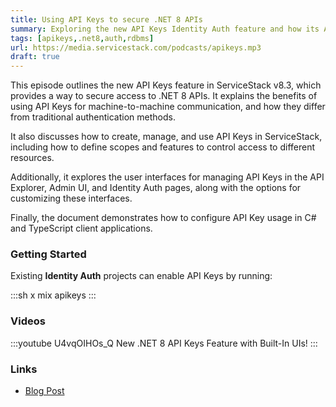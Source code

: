 ```yaml
---
title: Using API Keys to secure .NET 8 APIs
summary: Exploring the new API Keys Identity Auth feature and how its Admin UI enables simple fine-grained access control in ServiceStack .NET 8 APIs
tags: [apikeys,.net8,auth,rdbms]
url: https://media.servicestack.com/podcasts/apikeys.mp3
draft: true
---
```


This episode outlines the new API Keys feature in ServiceStack v8.3, which provides a way 
to secure access to .NET 8 APIs. It explains the benefits of using API Keys for 
machine-to-machine communication, and how they differ from traditional authentication methods. 

It also discusses how to create, manage, and use API Keys in ServiceStack, including 
how to define scopes and features to control access to different resources. 

Additionally, it explores the user interfaces for managing API Keys in the API Explorer, 
Admin UI, and Identity Auth pages, along with the options for customizing these interfaces. 

Finally, the document demonstrates how to configure API Key usage in C# and TypeScript client 
applications.

### Getting Started

Existing **Identity Auth** projects can enable API Keys by running:

:::sh
x mix apikeys
:::

### Videos

:::youtube U4vqOIHOs_Q
New .NET 8 API Keys Feature with Built-In UIs!
:::

### Links

- [Blog Post](/posts/apikeys)